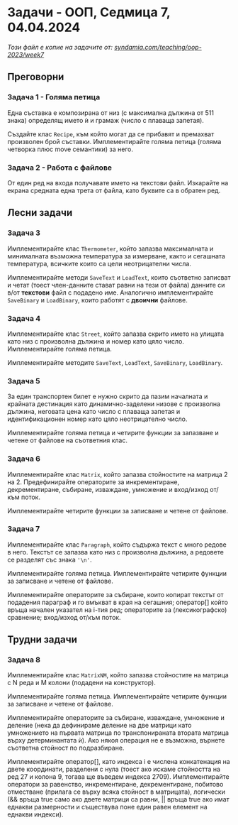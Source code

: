 # Задачи - ООП, Седмица 7, 04.04.2024

*Този файл е копие на задачите от: [syndamia.com/teaching/oop-2023/week7](https://syndamia.com/teaching/oop-2023/week7)*

## Преговорни

### Задача 1 - Голяма петица

Една съставка е композирана от низ (с максимална дължина от 511 знака) определящ името ѝ и грамаж (число с плаваща запетая).

Създайте клас `Recipe`, към който могат да се прибавят и премахват произволен брой съставки.
Имплементирайте голяма петица (голяма четворка плюс move семантики) за него.

### Задача 2 - Работа с файлове

От един ред на входа получавате името на текстови файл.
Изкарайте на екрана средната една трета от файла, като буквите са в обратен ред.

## Лесни задачи

### Задача 3

Имплементирайте клас `Thermometer`, който запазва максималната и минималната възможна температура за измерване, както и сегашната температура, всичките които са цели неотрицателни числа.

Имплементирайте методи `SaveText` и `LoadText`, които съответно записват и четат (тоест член-данните стават равни на тези от файла) данните си в/от **текстови** файл с подадено име.
Аналогично имплементирайте `SaveBinary` и `LoadBinary`, които работят с **двоични** файлове.

### Задача 4

Имплементирайте клас `Street`, който запазва скрито името на улицата като низ с произволна дължина и номер като цяло число.
Имплементирайте голяма петица.

Имплементирайте методите `SaveText`, `LoadText`, `SaveBinary`, `LoadBinary`.

### Задача 5

За един транспортен билет е нужно скрито да пазим началната и крайната дестинация като динамично-заделени низове с произволна дължина, неговата цена като число с плаваща запетая и идентификационен номер като цяло неотрицателно число.

Имплементирайте голяма петица и четирите функции за запазване и четене от файлове на съответния клас.

### Задача 6

Имплементирайте клас `Matrix`, който запазва стойностите на матрица 2 на 2.
Предефинирайте операторите за инкрементиране, декрементиране, събиране, изваждане, умножение и вход/изход от/към поток.

Имплементирайте четирите функции за записване и четене от файлове.

### Задача 7

Имплементирайте клас `Paragraph`, който съдържа текст с много редове в него.
Текстът се запазва като низ с произволна дължина, а редовете се разделят със знака `'\n'`.

Имплементирайте голяма петица.
Имплементирайте четирите функции за записване и четене от файлове.

Имплементирайте операторите за събиране, които копират текстът от подадения параграф и го вмъкват в края на сегашния; оператор[] който връща начален указател на i-тия ред; операторите за (лексикографско) сравнение; вход/изход от/към поток.

## Трудни задачи

### Задача 8

Имплементирайте клас `MatrixNМ`, който запазва стойностите на матрица с N реда и M колони (подадени на конструктор).

Имплементирайте голяма петица.
Имплементирайте четирите функции за записване и четене от файлове.

Имплементирайте операторите за събиране, изваждане, умножение и деление (нека да дефинираме деление на две матрици като умножението на първата матрица по транспонираната втората матрица върху детерминантата ѝ).
Ако някоя операция не е възможна, върнете съответна стойност по подразбиране.

Имплементирайте оператор[], като индекса i е числена конкатенация на двете координати, разделени с нула (тоест ако искаме стойността на ред 27 и колона 9, тогава ще въведем индекса 2709).
Имплементирайте оператори за равенство, инкрементиране, декрементиране, побитово отместване (прилага се върху всяка стойност в матрицата), логически (&& връща true само ако двете матрици са равни, || връща true ако имат еднакви размерности и съществува поне един равен елемент на еднакви индекси).
